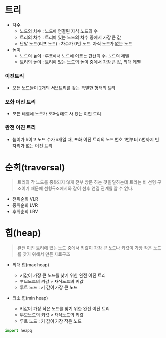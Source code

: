 # 트리

* 차수
  * 노드의 차수 : 노드에 연결된 자식 노드의 수
  * 트리의 차수 : 트리에 있는 노드의 차수 중에서 가장 큰 값
  * 단말 노드(리프 노드) : 차수가 0인 노드. 자식 노드가 없는 노드
* 높이
  * 노드의 높이 : 루트에서 노드에 이르는 간선의 수. 노드의 레벨
  * 트리의 높이 : 트리에 있는 노드의 높이 중에서 가장 큰 값, 최대 레벨



### 이진트리

* 모든 노드들이 2개의 서브트리를 갖는 특별한 형태의 트리

### 포화 이진 트리

* 모든 레벨에 노드가 포화상태로 차 있는 이진 트리

### 완전 이진 트리

* 높이가 h이고 노드 수가 n개일 때, 포화 이진 트리의 노드 번호 1번부터 n번까지 빈 자리가 없는 이진 트리



# 순회(traversal)

> 트리의 각 노드를 중복되지 않게 전부 방문 하는 것을 말하는데 트리는 비 선형 구조이기 때문에 선형구조에서와 같이 선후 연결 관계를 알 수 없다.

* 전위순회 VLR
* 중위순회 LVR
* 후위순회 LRV





# 힙(heap)

> 완전 이진 트리에 있는 노드 중에서 키값이 가장 큰 노드나 키값이 가장 작은 노드를 찾기 위해서 만든 자료구조

* 최대 힙(max heap)
  * 키값이 가장 큰 노드를 찾기 위한 완전 이진 트리
  * 부모노드의 키값 > 자식노드의 키값
  * 루트 노드 : 키 값이 가장 큰 노드



* 최소 힙(min heap)
  * 키값이 가장 작은 노드를 찾기 위한 완전 이진 트리
  * 부모노드의 키값 < 자식노드의 키값
  * 루트 노드 : 키 값이 가장 작은 노드

```python
import heapq
```

